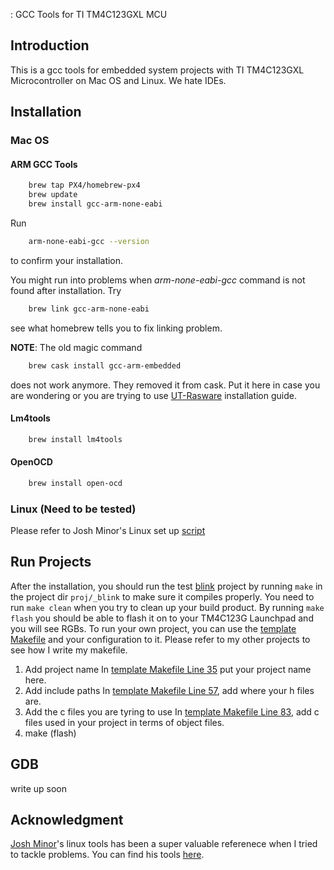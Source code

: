 : GCC Tools for TI TM4C123GXL MCU

## Introduction
This is a gcc tools for embedded system projects with TI TM4C123GXL Microcontroller on Mac OS and Linux. We hate IDEs.

## Installation
### Mac OS
#### ARM GCC Tools
```bash
    brew tap PX4/homebrew-px4
    brew update
    brew install gcc-arm-none-eabi
```

Run
```bash
    arm-none-eabi-gcc --version
```
to confirm your installation.

You might run into problems when *arm-none-eabi-gcc* command is not found after installation. Try 
```bash
    brew link gcc-arm-none-eabi
```
see what homebrew tells you to fix linking problem.

**NOTE**: The old magic command
```bash
    brew cask install gcc-arm-embedded
```
does not work anymore. They removed it from cask. Put it here in case you are wondering or you are trying to use [UT-Rasware](https://github.com/ut-ras/Rasware) installation guide.

#### Lm4tools
```bash
    brew install lm4tools
```
#### OpenOCD
```bash
    brew install open-ocd
```

### Linux (Need to be tested)
Please refer to Josh Minor's Linux set up [script](https://github.com/jishminor/ee445l-linux/blob/master/setup-linux.sh)

## Run Projects
After the installation, you should run the test [blink](proj/_blink) project by running ```make``` in the project dir ```proj/_blink``` to make sure it compiles properly. You need to run ```make clean``` when you try to clean up your build product. By running ```make flash``` you should be able to flash it on to your TM4C123G Launchpad and you will see RGBs. 
To run your own project, you can use the [template Makefile](proj/Makefile) and your configuration to it. Please refer to my other projects to see how I write my makefile.
1. Add project name
In [template Makefile Line 35](proj/Makefile#L35) put your project name here.
2. Add include paths
In [template Makefile Line 57](proj/Makefile#L57), add where your h files are. 
3. Add the c files you are tyring to use
In [template Makefile Line 83](proj/Makefile#L83), add c files used in your project in terms of object files.
4. make (flash)
## GDB
write up soon

## Acknowledgment
[Josh Minor](https://github.com/jishminor)'s linux tools has been a super valuable referenece when I tried to tackle problems. You can find his tools [here](https://github.com/jishminor/ee445l-linux).

